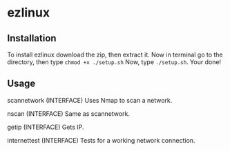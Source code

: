 # ezlinux
## Installation
To install ezlinux download the zip, then extract it. Now in terminal go to the directory, then type ```chmod +x ./setup.sh```
Now, type ```./setup.sh```. Your done!
## Usage
<p>scannetwork (INTERFACE) Uses Nmap to scan a network.</p>
<p>nscan (INTERFACE) Same as scannetwork.</p>
<p>getip (INTERFACE) Gets IP.</p>
<p>internettest (INTERFACE) Tests for a working network connection.</p>
